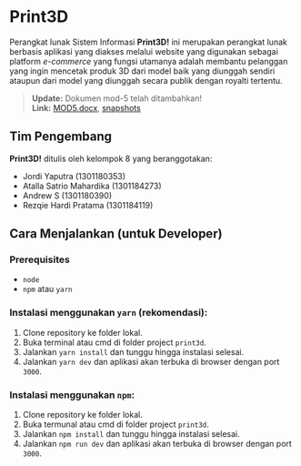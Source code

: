 # Print3D

Perangkat lunak Sistem Informasi **Print3D!** ini merupakan perangkat lunak berbasis aplikasi yang diakses melalui website yang digunakan sebagai platform *e-commerce* yang fungsi utamanya adalah membantu pelanggan yang ingin mencetak produk 3D dari model baik yang diunggah sendiri ataupun dari model yang diunggah secara publik dengan royalti tertentu.

> **Update:** Dokumen mod-5 telah ditambahkan!  
> **Link:** [MOD5.docx](https://github.com/Tubes-Print3d/print3d/tree/main/docs/MOD5.docx), [snapshots](https://github.com/Tubes-Print3d/print3d/tree/main/docs/snapshots)

## Tim Pengembang

**Print3D!** ditulis oleh kelompok 8 yang beranggotakan:

- Jordi Yaputra (1301180353)
- Atalla Satrio Mahardika (1301184273)
- Andrew S (1301180390)
- Rezqie Hardi Pratama (1301184119)

## Cara Menjalankan (untuk Developer)

### Prerequisites

* `node`
* `npm` atau `yarn`

### Instalasi menggunakan `yarn` (rekomendasi):

1. Clone repository ke folder lokal.
2. Buka terminal atau cmd di folder project `print3d`.
3. Jalankan `yarn install` dan tunggu hingga instalasi selesai.
4. Jalankan `yarn dev` dan aplikasi akan terbuka di browser dengan port `3000`.

### Instalasi menggunakan `npm`:

1. Clone repository ke folder lokal.
2. Buka termunal atau cmd di folder project `print3d`.
3. Jalankan `npm install` dan tunggu hingga instalasi selesai.
4. Jalankan `npm run dev` dan aplikasi akan terbuka di browser dengan port `3000`.
